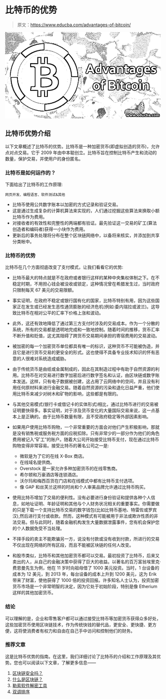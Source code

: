 # 比特币的优势

> 原文：<https://www.educba.com/advantages-of-bitcoin/>

![Advantages of Bitcoin](img/cffbccd685fa68974a99ae81de8aa46c.png)



## 比特币优势介绍

以下文章概述了比特币的优势。比特币是一种加密货币(即虚拟创造的货币)，允许点对点交易。它于 2009 年由中本聪创立。比特币旨在控制比特币产生和流动的数量，保护交易，并使用户的身份匿名。

### 比特币是如何运作的？

下面给出了比特币的工作原理:

<small>网页开发、编程语言、软件测试&其他</small>

*   比特币使用公共数字账本以加密的方式记录和验证交易。
*   这是通过生成复杂的计算机算法来实现的，人们通过挖掘这些算法来换取小额比特币作为费用。
*   对接收者的有效性和完整性的两端都有验证。最先验证这一交易的矿工(算法创造者和编码者)获得一小块作为费用。
*   更新后的事务处理将分布在整个区块链网络中，以备将来核实，并添加到共享分类帐中。

### 比特币的优势

比特币在几个方面彻底改变了支付模式，让我们看看它的优势:

*   比特币最大的特点就是不在政府或者银行这样的某种中央集权体制之下。在不稳定时期，不用担心钱会被没收或锁定，这种情况曾在希腊发生过，当时政府只限制每天 67 美元的交易限额。
*   事实证明，在政府不稳定或银行国有化的国家，比特币特别有用，因为这些国家正在发生或已经发生恶性通货膨胀的经济危机(例如:委内瑞拉或波兰)。这导致比特币在相对公平的汇率下价格上涨和波动。
*   此外，这还有效地降低了通过第三方支付时涉及的交易成本。作为一个分散的系统，所有的交易都是透明地完成和一致地控制。随着时间的推移，货币汇率不断升值和贬值，这尤其阻碍了跨货币交易期间承担的寄宿费用的交易波动。
*   被加密的每一个加密货币单位都具有唯一的标识，这种货币不可能被伪造，并且它是进行货币交易的更安全的形式。这也使得不具备专业技术知识的怀有恶意的人很难对系统造成威胁。
*   由于传统货币是由纸或金属制成的，因此在其制造过程中有助于自然资源的利用。比特币在对交易进行数字加密后进行数字签名和认证，由区块链或数字账本发送。这样，只有电子数据被创建，这占用了云网络中的空间，并且没有利用任何原材料来进行金融交易。随着自然资源的污染和退化日益严重，他们使用比特币来减少对树木和矿物的影响，这些都是有限的。
*   与其他交易模式(银行卡或借记卡的实体形式)相比，通过比特币进行的交易被证明要快得多。事实证明，对于涉及货币变化的大量国际交易来说，这一点基本上是正确的。由于比特币数量有限，且不受政府稳定等外部因素影响。
*   如果用户使用比特币购物，一个非常重要的方面会对他们产生积极影响，那就是没有销售税或服务税方面的应税扣除。只有非常少的一部分作为他们的角色费用被记入“矿工”的账户。随着大公司开始接受比特币支付，现在通过比特币购物变得非常容易。接受比特币的著名公司之一是:
    *   微软是为了它的在线 X-Box 商店。
    *   在线域名提供商。
    *   Overstock 是一家允许多种加密货币的在线零售商。
    *   希尔顿和万豪酒店等连锁酒店。
    *   沃尔玛和梅西百货在门店和在线模式中都有比特币支付选项。
    *   像 GAP 和丝芙兰这样的时尚和个人审美品牌允许通过比特币购买。

*   使用比特币增加了交易的便利性。没有必要进行身份验证和提供各种个人信息，如地址证明、年龄证明和其他与个人财务状况相关的重要事实。你需要做的只是下载一个支持比特币交易的数字钱包(比如比特币基地、特雷佐或罗宾汉),然后进行支付或收款。然而，这种模式有可能被用于非法或欺诈性质的非法交易。但与此同时，随着金融机构发生大量数据泄露事件，您有机会保护您的个人数据免受不当处理。
*   不择手段的卖主不能欺骗另一方，说没有付款或没有收到付款，所进行的交易不仅出现在网络的所有区段，而且不能被区块链的任何人改变。
*   和股市类似，比特币和其他加密货币都可以交易。最初投资了比特币，后来又卖出的人，从自己的金融决策中获得了巨大的收益。以著名的百万富翁埃里克·费恩曼先生为例，他在 11 岁时向祖母借了 1000 美元投资。当时，1 台设备的成本为 12 美元，到 2013 年，每台设备的成本上升到 1200 美元，这为 Erik 带来了财富，使他获得了 1000 倍的投资回报。许多知名人士认为，投资加密货币市场是一个非常明智的决定，因为它处于初始阶段，特别是像 Etherium 这样的其他加密货币。

### 结论

可以理解的是，企业和零售客户都可以通过接受比特币等加密货币获得众多好处，这些加密货币使用区块链技术，作为传统快钱的替代品，更安全、更快捷、更方便，这将使消费者有权力和自由在自己手中访问和控制他们的财务。

### 推荐文章

这是比特币优势的指南。在这里，我们详细讨论了比特币的介绍和工作原理及其优势。您也可以阅读以下文章，了解更多信息——

1.  [区块链安全吗？](https://www.educba.com/is-blockchain-safe/)
2.  [什么是区块链？](https://www.educba.com/what-is-blockchain-technology/)
3.  [勒索软件解密工具](https://www.educba.com/ransomware-decryption-tools/)
4.  [双调排序](https://www.educba.com/bitonic-sort/)





